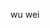 wu wei
<!---
le-kag/le-kag is a ✨ special ✨ repository because its `README.md` (this file) appears on your GitHub profile.
You can click the Preview link to take a look at your changes.
--->
